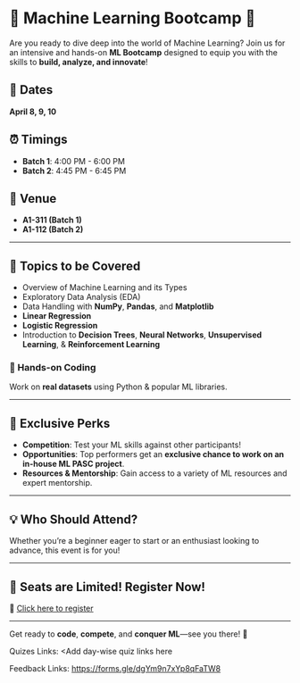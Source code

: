 # 🚀 Machine Learning Bootcamp 🚀  

Are you ready to dive deep into the world of Machine Learning? Join us for an intensive and hands-on **ML Bootcamp** designed to equip you with the skills to **build, analyze, and innovate**!  

## 📅 Dates  
**April 8, 9, 10**  

## ⏰ Timings  
- **Batch 1**: 4:00 PM - 6:00 PM  
- **Batch 2**: 4:45 PM - 6:45 PM  

## 📍 Venue  
- **A1-311 (Batch 1)**  
- **A1-112 (Batch 2)**  

---

## 📌 Topics to be Covered  

- Overview of Machine Learning and its Types  
- Exploratory Data Analysis (EDA)  
- Data Handling with **NumPy**, **Pandas**, and **Matplotlib**  
- **Linear Regression**  
- **Logistic Regression**  
- Introduction to **Decision Trees**, **Neural Networks**, **Unsupervised Learning**, & **Reinforcement Learning**  

### 🔷 Hands-on Coding  
Work on **real datasets** using Python & popular ML libraries.  

---

## 🎯 Exclusive Perks  

- **Competition**: Test your ML skills against other participants!  
- **Opportunities**: Top performers get an **exclusive chance to work on an in-house ML PASC project**.  
- **Resources & Mentorship**: Gain access to a variety of ML resources and expert mentorship.  

---

## 💡 Who Should Attend?  

Whether you’re a beginner eager to start or an enthusiast looking to advance, this event is for you!  

---

## 🚀 Seats are Limited! Register Now!  
🔗 [Click here to register](https://forms.gle/52u4msbcn65iNvgp8)  

---

Get ready to **code**, **compete**, and **conquer ML**—see you there! 🚀  


Quizes Links: <Add day-wise quiz links here

Feedback Links: https://forms.gle/dgYm9n7xYp8qFaTW8
